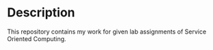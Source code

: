 # Description

This repository contains my work for given lab assignments of Service Oriented Computing.